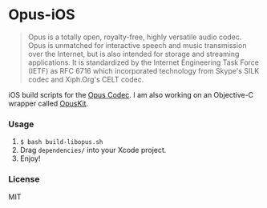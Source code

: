 # Opus-iOS

> Opus is a totally open, royalty-free, highly versatile audio codec. Opus is unmatched for interactive speech and music transmission over the Internet, but is also intended for storage and streaming applications. It is standardized by the Internet Engineering Task Force (IETF) as RFC 6716 which incorporated technology from Skype's SILK codec and Xiph.Org's CELT codec.

iOS build scripts for the [Opus Codec](http://www.opus-codec.org). I am also working on an Objective-C wrapper called [OpusKit](https://github.com/chrisballinger/opuskit).

### Usage

1. `$ bash build-libopus.sh`
2. Drag `dependencies/` into your Xcode project.
3. Enjoy!


### License

MIT